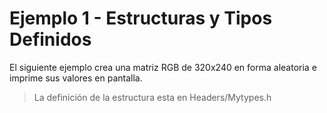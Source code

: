 # Ejemplo 1 - Estructuras y Tipos Definidos

El siguiente ejemplo crea una matriz RGB de 320x240 en forma aleatoria e imprime sus valores en pantalla.

> La definición de la estructura esta en Headers/Mytypes.h
